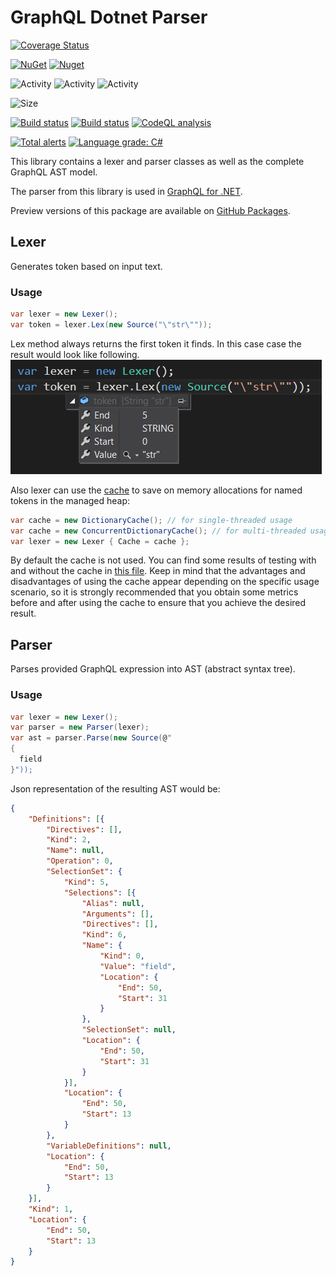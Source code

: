 # GraphQL Dotnet Parser

[![Coverage Status](https://coveralls.io/repos/github/graphql-dotnet/parser/badge.svg?branch=master)](https://coveralls.io/github/graphql-dotnet/parser?branch=master)

[![NuGet](https://img.shields.io/nuget/v/GraphQL-Parser.svg)](https://www.nuget.org/packages/GraphQL-Parser)
[![Nuget](https://img.shields.io/nuget/dt/GraphQL-Parser)](https://www.nuget.org/packages/GraphQL-Parser)

![Activity](https://img.shields.io/github/commit-activity/w/graphql-dotnet/parser)
![Activity](https://img.shields.io/github/commit-activity/m/graphql-dotnet/parser)
![Activity](https://img.shields.io/github/commit-activity/y/graphql-dotnet/parser)

![Size](https://img.shields.io/github/repo-size/graphql-dotnet/parser)

[![Build status](https://github.com/graphql-dotnet/parser/workflows/Publish%20preview%20to%20GitHub%20registry/badge.svg)](https://github.com/graphql-dotnet/parser/actions)
[![Build status](https://github.com/graphql-dotnet/parser/workflows/Publish%20release%20to%20Nuget%20registry/badge.svg)](https://github.com/graphql-dotnet/parser/actions)
[![CodeQL analysis](https://github.com/graphql-dotnet/parser/workflows/CodeQL%20analysis/badge.svg)](https://github.com/graphql-dotnet/parser/actions?query=workflow%3A%22%22CodeQL+analysis%22%22)

[![Total alerts](https://img.shields.io/lgtm/alerts/g/graphql-dotnet/parser.svg?logo=lgtm&logoWidth=18)](https://lgtm.com/projects/g/graphql-dotnet/parser/alerts/)
[![Language grade: C#](https://img.shields.io/lgtm/grade/csharp/g/graphql-dotnet/parser.svg?logo=lgtm&logoWidth=18)](https://lgtm.com/projects/g/graphql-dotnet/parser/context:csharp)

This library contains a lexer and parser classes as well as the complete GraphQL AST model.

The parser from this library is used in [GraphQL for .NET](https://github.com/graphql-dotnet/graphql-dotnet).

Preview versions of this package are available on [GitHub Packages](https://github.com/orgs/graphql-dotnet/packages?repo_name=parser).

## Lexer
Generates token based on input text.
### Usage
```csharp
var lexer = new Lexer();
var token = lexer.Lex(new Source("\"str\""));
```
Lex method always returns the first token it finds. In this case case the result would look like following.
![lexer example](assets/lexer-example.png)

Also lexer can use the [cache](src/GraphQLParser/Cache/ILexemeCache.cs) to save on memory allocations for named tokens in the managed heap:
```csharp
var cache = new DictionaryCache(); // for single-threaded usage
var cache = new ConcurrentDictionaryCache(); // for multi-threaded usage
var lexer = new Lexer { Cache = cache };           
```
By default the cache is not used. You can find some results of testing with and without the cache in [this file](src/GraphQLParser.Benchmarks/GraphQLParser.Benchmarks.Reference.md).
Keep in mind that the advantages and disadvantages of using the cache appear depending on the specific usage scenario, so it is strongly recommended that you obtain some metrics before
and after using the cache to ensure that you achieve the desired result.

## Parser
Parses provided GraphQL expression into AST (abstract syntax tree).
### Usage
```csharp
var lexer = new Lexer();
var parser = new Parser(lexer);
var ast = parser.Parse(new Source(@"
{
  field
}"));
```
Json representation of the resulting AST would be:
```json
{
	"Definitions": [{
		"Directives": [],
		"Kind": 2,
		"Name": null,
		"Operation": 0,
		"SelectionSet": {
			"Kind": 5,
			"Selections": [{
				"Alias": null,
				"Arguments": [],
				"Directives": [],
				"Kind": 6,
				"Name": {
					"Kind": 0,
					"Value": "field",
					"Location": {
						"End": 50,
						"Start": 31
					}
				},
				"SelectionSet": null,
				"Location": {
					"End": 50,
					"Start": 31
				}
			}],
			"Location": {
				"End": 50,
				"Start": 13
			}
		},
		"VariableDefinitions": null,
		"Location": {
			"End": 50,
			"Start": 13
		}
	}],
	"Kind": 1,
	"Location": {
		"End": 50,
		"Start": 13
	}
}
```
